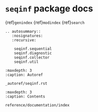 # `seqinf` package docs 
{ref}`genindex`
{ref}`modindex`
{ref}`search`

```{eval-rst}
.. autosummary::
   :nosignatures:
   :recursive:

    seqinf.sequential
    seqinf.diagnostic
    seqinf.collector
    seqinf.util
```

```{toctree}
:maxdepth: 3
:caption: Autoref

_autoref/seqinf.rst
```

```{toctree}
:maxdepth: 3
:caption: Contents

reference/documentation/index
```

```{include} ../README.md
```
